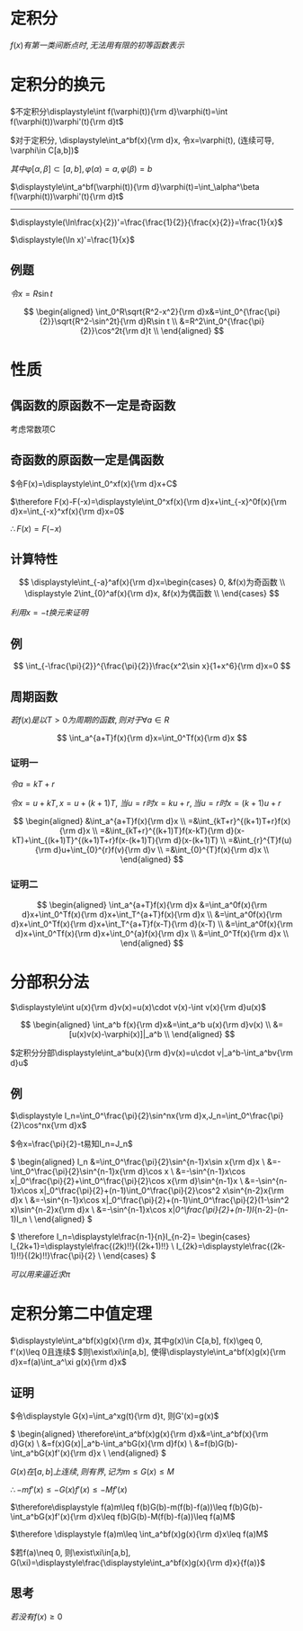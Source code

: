 # 定积分

$f(x)有第一类间断点时, 无法用有限的初等函数表示$

# 定积分的换元

$不定积分\displaystyle\int f(\varphi(t)){\rm d}\varphi(t)=\int f(\varphi(t))\varphi'(t){\rm d}t$

$对于定积分, \displaystyle\int_a^bf(x){\rm d}x, 令x=\varphi(t), (连续可导, \varphi\in C[a,b])$

$其中\varphi[\alpha,\beta]\subset[a,b], \varphi(\alpha)=a, \varphi(\beta)=b$

$\displaystyle\int_a^bf(\varphi(t)){\rm d}\varphi(t)=\int_\alpha^\beta f(\varphi(t))\varphi'(t){\rm d}t$

---

$\displaystyle(\ln\frac{x}{2})'=\frac{\frac{1}{2}}{\frac{x}{2}}=\frac{1}{x}$

$\displaystyle(\ln x)'=\frac{1}{x}$

## 例题

$令x=R\sin t$

$$
\begin{aligned}
\int_0^R\sqrt{R^2-x^2}{\rm d}x&=\int_0^{\frac{\pi}{2}}\sqrt{R^2-\sin^2t}{\rm d}R\sin t \\
&=R^2\int_0^{\frac{\pi}{2}}\cos^2t{\rm d}t \\
\end{aligned}
$$

# 性质

## 偶函数的原函数不一定是奇函数

考虑常数项C

## 奇函数的原函数一定是偶函数

$令F(x)=\displaystyle\int_0^xf(x){\rm d}x+C$

$\therefore F(x)-F(-x)=\displaystyle\int_0^xf(x){\rm d}x+\int_{-x}^0f(x){\rm d}x=\int_{-x}^xf(x){\rm d}x=0$

$\therefore F(x)=F(-x)$

## 计算特性

$$
\displaystyle\int_{-a}^af(x){\rm d}x=\begin{cases}
0, &f(x)为奇函数 \\
\displaystyle 2\int_{0}^af(x){\rm d}x, &f(x)为偶函数 \\
\end{cases}
$$

$利用x=-t换元来证明$

## 例

$$
\int_{-\frac{\pi}{2}}^{\frac{\pi}{2}}\frac{x^2\sin x}{1+x^6}{\rm d}x=0
$$

## 周期函数

$若f(x)是以T>0为周期的函数, 则对于\forall a\in R$

$$
\int_a^{a+T}f(x){\rm d}x=\int_0^Tf(x){\rm d}x
$$

### 证明一

$令a=kT+r$

$令x=u+kT, x=u+(k+1)T,$
$当u=r时x=ku+r, 当u=r时x=(k+1)u+r$

$$
\begin{aligned}
&\int_a^{a+T}f(x){\rm d}x \\
=&\int_{kT+r}^{(k+1)T+r}f(x){\rm d}x \\
=&\int_{kT+r}^{(k+1)T}f(x-kT){\rm d}(x-kT)+\int_{(k+1)T}^{(k+1)T+r}f(x-(k+1)T){\rm d}(x-(k+1)T) \\
=&\int_{r}^{T}f(u){\rm d}u+\int_{0}^{r}f(v){\rm d}v \\
=&\int_{0}^{T}f(x){\rm d}x \\
\end{aligned}
$$

### 证明二

$$
\begin{aligned}
\int_a^{a+T}f(x){\rm d}x
&=\int_a^0f(x){\rm d}x+\int_0^Tf(x){\rm d}x+\int_T^{a+T}f(x){\rm d}x \\
&=\int_a^0f(x){\rm d}x+\int_0^Tf(x){\rm d}x+\int_T^{a+T}f(x-T){\rm d}(x-T) \\
&=\int_a^0f(x){\rm d}x+\int_0^Tf(x){\rm d}x+\int_0^{a}f(x){\rm d}x \\
&=\int_0^Tf(x){\rm d}x \\
\end{aligned}
$$


# 分部积分法

$\displaystyle\int u(x){\rm d}v(x)=u(x)\cdot v(x)-\int v(x){\rm d}u(x)$

$$
\begin{aligned}
\int_a^b f(x){\rm d}x&=\int_a^b u(x){\rm d}v(x) \\
&=[u(x)v(x)-\varphi(x)]|_a^b \\
\end{aligned}
$$

$定积分分部\displaystyle\int_a^bu(x){\rm d}v(x)=u\cdot v|_a^b-\int_a^bv{\rm d}u$

## 例

$\displaystyle I_n=\int_0^\frac{\pi}{2}\sin^nx{\rm d}x,J_n=\int_0^\frac{\pi}{2}\cos^nx{\rm d}x$

$令x=\frac{\pi}{2}-t易知I_n=J_n$

$
\begin{aligned}
I_n
&=\int_0^\frac{\pi}{2}\sin^{n-1}x\sin x{\rm d}x \\
&=-\int_0^\frac{\pi}{2}\sin^{n-1}x{\rm d}\cos x \\
&=-\sin^{n-1}x\cos x|_0^\frac{\pi}{2}+\int_0^\frac{\pi}{2}\cos x{\rm d}\sin^{n-1}x \\
&=-\sin^{n-1}x\cos x|_0^\frac{\pi}{2}+(n-1)\int_0^\frac{\pi}{2}\cos^2 x\sin^{n-2}x{\rm d}x \\
&=-\sin^{n-1}x\cos x|_0^\frac{\pi}{2}+(n-1)\int_0^\frac{\pi}{2}(1-\sin^2 x)\sin^{n-2}x{\rm d}x \\
&=-\sin^{n-1}x\cos x|_0^\frac{\pi}{2}+(n-1)I_{n-2}-(n-1)I_n \\
\end{aligned}
$

$
\therefore I_n=\displaystyle\frac{n-1}{n}I_{n-2}=
\begin{cases}
I_{2k+1}=\displaystyle\frac{(2k)!!}{(2k+1)!!} \\
I_{2k}=\displaystyle\frac{(2k-1)!!}{(2k)!!}\frac{\pi}{2} \\
\end{cases}
$

$可以用来逼近求\pi$

# 定积分第二中值定理

$\displaystyle\int_a^bf(x)g(x){\rm d}x, 其中g(x)\in C[a,b], f(x)\geq 0, f'(x)\leq 0且连续$
$则\exist\xi\in[a,b], 使得\displaystyle\int_a^bf(x)g(x){\rm d}x=f(a)\int_a^\xi g(x){\rm d}x$

## 证明

$令\displaystyle G(x)=\int_a^xg(t){\rm d}t, 则G'(x)=g(x)$

$
\begin{aligned}
\therefore\int_a^bf(x)g(x){\rm d}x&=\int_a^bf(x){\rm d}G(x) \\
&=f(x)G(x)|_a^b-\int_a^bG(x){\rm d}f(x) \\
&=f(b)G(b)-\int_a^bG(x)f'(x){\rm d}x \\
\end{aligned}
$

$G(x)在[a,b]上连续, 则有界, 记为m\leq G(x)\leq M$

$\therefore -mf'(x)\leq -G(x)f'(x)\leq -Mf'(x)$

$\therefore\displaystyle f(a)m\leq f(b)G(b)-m(f(b)-f(a))\leq f(b)G(b)-\int_a^bG(x)f'(x){\rm d}x\leq f(b)G(b)-M(f(b)-f(a))\leq f(a)M$

$\therefore \displaystyle f(a)m\leq \int_a^bf(x)g(x){\rm d}x\leq f(a)M$

$若f(a)\neq 0, 则\exist\xi\in[a,b], G(\xi)=\displaystyle\frac{\displaystyle\int_a^bf(x)g(x){\rm d}x}{f(a)}$

## 思考

$若没有f(x)\geq 0$